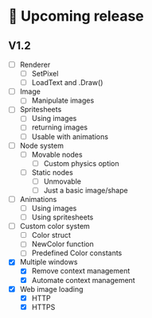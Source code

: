 <!-- markdownlint-disable md007 -->
# 📅 Upcoming release

## V1.2

- [ ] Renderer
    - [ ] SetPixel
    - [ ] LoadText and .Draw()

- [ ] Image
    - [ ] Manipulate images

- [ ] Spritesheets
    - [ ] Using images
    - [ ] returning images
    - [ ] Usable with animations

- [ ] Node system
    - [ ] Movable nodes
        - [ ] Custom physics option
    - [ ] Static nodes
        - [ ] Unmovable
        - [ ] Just a basic image/shape

- [ ] Animations
    - [ ] Using images
    - [ ] Using spritesheets

- [ ] Custom color system
    - [ ] Color struct
    - [ ] NewColor function
    - [ ] Predefined Color constants

- [x] Multiple windows
    - [x] Remove context management
    - [x] Automate context management

- [x] Web image loading
    - [x] HTTP
    - [x] HTTPS
